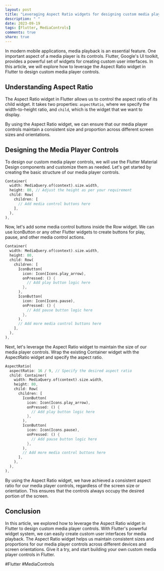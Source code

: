 ```yaml
---
layout: post
title: "Leveraging Aspect Ratio widgets for designing custom media player controls in Flutter"
description: " "
date: 2023-09-19
tags: [Flutter, MediaControls]
comments: true
share: true
---
```


In modern mobile applications, media playback is an essential feature. One important aspect of a media player is its controls. Flutter, Google's UI toolkit, provides a powerful set of widgets for creating custom user interfaces. In this article, we will explore how to leverage the Aspect Ratio widget in Flutter to design custom media player controls.

## Understanding Aspect Ratio

The Aspect Ratio widget in Flutter allows us to control the aspect ratio of its child widget. It takes two properties: `aspectRatio`, where we specify the width-to-height ratio, and `child`, which is the widget that we want to display.

By using the Aspect Ratio widget, we can ensure that our media player controls maintain a consistent size and proportion across different screen sizes and orientations.

## Designing the Media Player Controls

To design our custom media player controls, we will use the Flutter Material Design components and customize them as needed. Let's get started by creating the basic structure of our media player controls.

```dart
Container(
  width: MediaQuery.of(context).size.width,
  height: 80, // Adjust the height as per your requirement
  child: Row(
    children: [
      // Add media control buttons here
    ],
  ),
),
```

Now, let's add some media control buttons inside the Row widget. We can use IconButton or any other Flutter widgets to create buttons for play, pause, and other media control actions.

```dart
Container(
  width: MediaQuery.of(context).size.width,
  height: 80,
  child: Row(
    children: [
      IconButton(
        icon: Icon(Icons.play_arrow),
        onPressed: () {
          // Add play button logic here
        },
      ),
      IconButton(
        icon: Icon(Icons.pause),
        onPressed: () {
          // Add pause button logic here
        },
      ),
      // Add more media control buttons here
    ],
  ),
),
```

Next, let's leverage the Aspect Ratio widget to maintain the size of our media player controls. Wrap the existing Container widget with the AspectRatio widget and specify the aspect ratio.

```dart
AspectRatio(
  aspectRatio: 16 / 9, // Specify the desired aspect ratio
  child: Container(
    width: MediaQuery.of(context).size.width,
    height: 80,
    child: Row(
      children: [
        IconButton(
          icon: Icon(Icons.play_arrow),
          onPressed: () {
            // Add play button logic here
          },
        ),
        IconButton(
          icon: Icon(Icons.pause),
          onPressed: () {
            // Add pause button logic here
          },
        ),
        // Add more media control buttons here
      ],
    ),
  ),
),
```

By using the Aspect Ratio widget, we have achieved a consistent aspect ratio for our media player controls, regardless of the screen size or orientation. This ensures that the controls always occupy the desired portion of the screen.

## Conclusion

In this article, we explored how to leverage the Aspect Ratio widget in Flutter to design custom media player controls. With Flutter's powerful widget system, we can easily create custom user interfaces for media playback. The Aspect Ratio widget helps us maintain consistent sizes and proportions for our media player controls across different devices and screen orientations. Give it a try, and start building your own custom media player controls in Flutter.

#Flutter #MediaControls